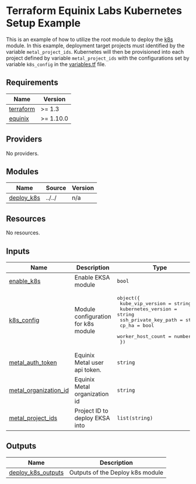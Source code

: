 # Terraform Equinix Labs Kubernetes Setup Example

This is an example of how to utilize the root module to deploy the [k8s](https://github.com/equinix-labs/terraform-equinix-labs/tree/main/modules/k8s) module. In this example, deployment target projects must identified by the variable `metal_project_ids`. Kubernetes will then be provisioned into each project defined by variable `metal_project_ids` with the configurations set by variable `k8s_config` in the [variables.tf](./variables.tf) file.

<!-- BEGIN_TF_DOCS -->
## Requirements

| Name | Version |
|------|---------|
| <a name="requirement_terraform"></a> [terraform](#requirement\_terraform) | >= 1.3 |
| <a name="requirement_equinix"></a> [equinix](#requirement\_equinix) | >= 1.10.0 |

## Providers

No providers.

## Modules

| Name | Source | Version |
|------|--------|---------|
| <a name="module_deploy_k8s"></a> [deploy\_k8s](#module\_deploy\_k8s) | ../../ | n/a |

## Resources

No resources.

## Inputs

| Name | Description | Type | Default | Required |
|------|-------------|------|---------|:--------:|
| <a name="input_enable_k8s"></a> [enable\_k8s](#input\_enable\_k8s) | Enable EKSA module | `bool` | `true` | no |
| <a name="input_k8s_config"></a> [k8s\_config](#input\_k8s\_config) | Module configuration for k8s module | <pre>object({<br>    kube_vip_version     = string<br>    kubernetes_version   = string<br>    ssh_private_key_path = string<br>    cp_ha                = bool<br>    worker_host_count    = number<br>  })</pre> | <pre>{<br>  "cp_ha": true,<br>  "kube_vip_version": "v0.6.2",<br>  "kubernetes_version": "v1.27.5",<br>  "ssh_private_key_path": "",<br>  "worker_host_count": 1<br>}</pre> | no |
| <a name="input_metal_auth_token"></a> [metal\_auth\_token](#input\_metal\_auth\_token) | Equinix Metal user api token. | `string` | n/a | yes |
| <a name="input_metal_organization_id"></a> [metal\_organization\_id](#input\_metal\_organization\_id) | Equinix Metal organization id | `string` | n/a | yes |
| <a name="input_metal_project_ids"></a> [metal\_project\_ids](#input\_metal\_project\_ids) | Project ID to deploy EKSA into | `list(string)` | `[]` | no |

## Outputs

| Name | Description |
|------|-------------|
| <a name="output_deploy_k8s_outputs"></a> [deploy\_k8s\_outputs](#output\_deploy\_k8s\_outputs) | Outputs of the Deploy k8s module |
<!-- END_TF_DOCS -->
